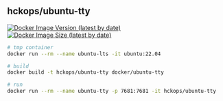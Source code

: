 ## hckops/ubuntu-tty

[![Docker Image Version (latest by date)][image-version]][repo-url]
[![Docker Image Size (latest by date)][image-size]][repo-url]

[image-version]: https://img.shields.io/docker/v/hckops/ubuntu-tty?sort=date&style=for-the-badge
[image-size]: https://img.shields.io/docker/image-size/hckops/ubuntu-tty?color=orange&sort=date&style=for-the-badge
[repo-url]: https://hub.docker.com/r/hckops/ubuntu-tty

```bash
# tmp container
docker run --rm --name ubuntu-lts -it ubuntu:22.04

# build
docker build -t hckops/ubuntu-tty docker/ubuntu-tty

# run
docker run --rm --name ubuntu-tty -p 7681:7681 -it hckops/ubuntu-tty
```
